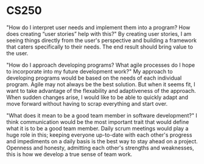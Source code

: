 # CS250

"How do I interpret user needs and implement them into a program? How does creating “user stories” help with this?"
By creating user stories, I am seeing things directly from the user's perspective and building a framework that caters specifically to their needs.  The end result should bring value to the user.

"How do I approach developing programs? What agile processes do I hope to incorporate into my future development work?"
My approach to developing programs would be based on the needs of each individual program.  Agile may not always be the best solution.  But when it seems fit, I want to take advantage of the flexability and adaptiveness of the approach.  When sudden changes arise, I would like to be able to quickly adapt and move forward without having to scrap everything and start over.

"What does it mean to be a good team member in software development?"
I think communication would be the most important trait that would define what it is to be a good team member.  Daily scrum meetings would play a huge role in this; keeping everyone up-to-date with each other's progress and impediments on a daily basis is the best way to stay ahead on a project.  Openness and honesty, admitting each other's strengths and weaknesses, this is how we develop a true sense of team work.
